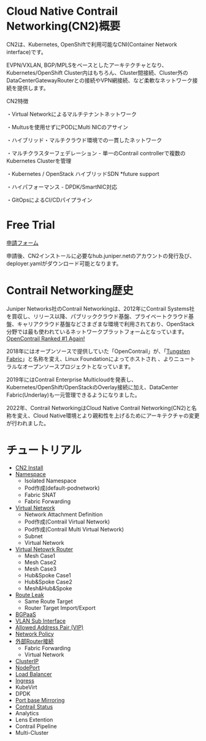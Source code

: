 # Cloud Native Contrail Networking(CN2)概要
CN2は、Kubernetes, OpenShiftで利用可能なCNI(Container Network interface)です。

EVPN/VXLAN, BGP/MPLSをベースとしたアーキテクチャとなり、Kubernetes/OpenShift Cluster内はもちろん、Cluster間接続、Cluster外のDataCenterGatewayRouterとの接続やVPN網接続、など柔軟なネットワーク接続を提供します。

CN2特徴 

・Virtual Networkによるマルチテナントネットワーク

・Multusを使用せずにPODにMulti NICのアサイン

・ハイブリッド・マルチクラウド環境での一貫したネットワーク

・マルチクラスターフェデレーション - 単一のContrail controllerで複数のKubernetes Clusterを管理

・Kubernetes / OpenStack ハイブリッドSDN *future support

・ハイパフォーマンス - DPDK/SmartNIC対応

・GitOpsによるCI/CDパイプライン

# Free Trial
[申請フォーム](https://www.juniper.net/jp/ja/forms/cn2-free-trial.html)

申請後、CN2インストールに必要なhub.juniper.netのアカウントの発行及び、deployer.yamlがダウンロード可能となります。

# Contrail Networking歴史
Juniper Networks社のContrail Networkingは、2012年にContrail Systems社を買収し、リリース以降、パブリッククラウド基盤、プライベートクラウド基盤、キャリアクラウド基盤などさまざまな環境で利用されており、OpenStack分野では最も使われているネットワークプラットフォームとなっています。[OpenContrail Ranked #1 Again!](https://forums.juniper.net/t5/Service-Provider-Transformation/OpenContrail-Ranked-1-Again-Juniper-Brings-Its-A-Game-with-a/ba-p/290851)

2018年にはオープンソースで提供していた「OpenContrail」が、「[Tungsten Fabric](https://tungsten.io/)」と名称を変え、Linux Foundationによってホストされ 、よりニュートラルなオープンソースプロジェクトとなっています。

2019年にはContrail Enterprise Multicloudを発表し、Kubernetes/OpenShift/OpenStackのOverlay接続に加え、DataCenter Fabric(Underlay)も一元管理できるようになりました。

2022年、Contrail NetworkingはCloud Native Contrail Networking(CN2)と名称を変え、Cloud Native環境とより親和性を上げるためにアーキテクチャの変更が行われました。

# チュートリアル
- [CN2 Install](https://github.com/jnpr-jp-crdc/CN2/blob/main/Docs/install.md)
- [Namespace](https://github.com/jnpr-jp-crdc/CN2/blob/main/Docs/Namespace.md)
  - Isolated Namespace
  - Pod作成(default-podnetwork)
  - Fabric SNAT
  - Fabric Forwarding
- [Virtual Network](https://github.com/jnpr-jp-crdc/CN2/blob/main/Docs/VirtualNetwork.md)
  - Network Attachment Definition
  - Pod作成(Contrail Virtual Network)
  - Pod作成(Contrail Multi Virtual Network)
  - Subnet
  - Virtual Network
- [Virtual Netowrk Router](https://github.com/jnpr-jp-crdc/CN2/blob/main/Docs/VirtualNetworkRouter.md)
  - Mesh Case1
  - Mesh Case2
  - Mesh Case3
  - Hub&Spoke Case1
  - Hub&Spoke Case2
  - Mesh&Hub&Spoke
- [Route Leak](https://github.com/jnpr-jp-crdc/CN2/blob/main/Docs/RouteLeak.md)
  - Same Route Target
  - Router Target Import/Export
- [BGPaaS](https://github.com/jnpr-jp-crdc/CN2/blob/main/Docs/BGPaaS.md)
- [VLAN Sub Interface](https://github.com/jnpr-jp-crdc/CN2/blob/main/Docs/VLAN-SubInterface.md)
- [Allowed Address Pair (VIP)](https://github.com/jnpr-jp-crdc/CN2/blob/main/Docs/AllowedAddressPair.md)
- [Network Policy](https://github.com/jnpr-jp-crdc/CN2/blob/main/Docs/NetworkPolicy.md)
- [外部Router接続](https://github.com/jnpr-jp-crdc/CN2/blob/main/Docs/ExternalRouter.md)
  - Fabric Forwarding
  - Virtual Network
- [ClusterIP](https://github.com/jnpr-jp-crdc/CN2/blob/main/Docs/ClusterIP.md)
- [NodePort](https://github.com/jnpr-jp-crdc/CN2/blob/main/Docs/NodePort.md)
- [Load Balancer](https://github.com/jnpr-jp-crdc/CN2/blob/main/Docs/Loadbalancer.md)
- [Ingress](https://github.com/jnpr-jp-crdc/CN2/blob/main/Docs/Ingress.md)
- KubeVirt
- DPDK
- [Port base Mirroring](https://github.com/jnpr-jp-crdc/CN2/blob/main/Docs/PortBaseMirroring.md)
- [Contrail Status](https://github.com/jnpr-jp-crdc/CN2/blob/main/Docs/ContrailStatus.md)
- Analytics
- Lens Extention
- Contrail Pipeline
- Multi-Cluster
